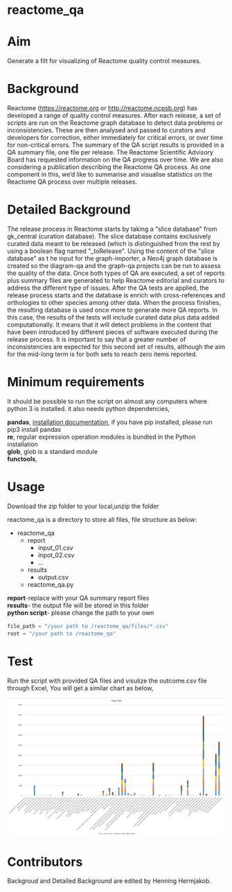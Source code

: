 # reactome_qa
# Aim
Generate a filt for visualizing of Reactome quality control measures.
# Background
Reactome (https://reactome.org or http://reactome.ncpsb.org) has developed a range of quality control measures. After each release, a set of scripts are run on the Reactome graph database to detect data problems or inconsistencies. These are then analysed and passed to curators and developers for correction, either immediately for critical errors, or over time for non-critical errors. The summary of the QA script results is provided in a QA summary file, one file per release.
The Reactome Scientific Advisory Board has requested information on the QA progress over time. We are also considering a publication describing the Reactome QA process. As one component in this, we’d like to summarise and visualise statistics on the Reactome QA process over multiple releases.
# Detailed Background
The release process in Reactome starts by taking a "slice database" from gk_central (curation database). The slice database contains exclusively curated data meant to be released (which is distinguished from the rest by using a boolean flag named "_toRelease". 
Using the content of the "slice database" as t he input for the graph-importer, a Neo4j graph database is created so the diagram-qa and the graph-qa projects can be run to assess the quality of the data. Once both types of QA are executed, a set of reports plus summary files are generated to help Reactome editorial and curators to address the different type of issues. 
After the QA tests are applied, the release process starts and the database is enrich with cross-references and orthologies to other species among other data. When the process finishes, the resulting database is used once more to generate more QA reports. In this case, the results of the tests will include curated data plus data added computationally. It means that it will detect problems in the content that have been introduced by different pieces of software executed during the release process. It is important to say that a greater number of inconsistencies are expected for this second set of results, although the aim for the mid-long term is for both sets to reach zero items reported.
# Minimum requirements
It should be possible to run the script on almost any computers where python 3 is installed. it also needs python dependencies,

**pandas**, [installation documentation](https://pandas.pydata.org/pandas-docs/stable/install.html), if you have pip installed, please run pip3 install pandas\
**re**, regular expression operation modules is bundled in the Python installation\
**glob**, glob is a standard module\
**functools**,

# Usage
Download the zip folder to your local,unzip the folder

reactome_qa is a directory to store all files, file structure as below:

* reactome_qa
  * report
    * input_01.csv
    * inpot_02.csv
    * ...
  * results
    * output.csv
  * reactome_qa.py

**report**-replace with your QA summary report files\
**results**- the output file will be stored in this folder\
**python script**- please change the path to your own

```python
file_path = "/your path to /reactome_qa/files/*.csv"
root = "/your path to /reactome_qa"
```


# Test

Run the script with provided QA files and visulize the outcome.csv file through Excel, You will get a similar chart as below,

![alt text](https://github.com/Chuqiaoo/reactome_qa/blob/master/reactome-qa.png)


# Contributors
Backgroud and Detailed Background are edited by Henning Hermjakob.
  
  





